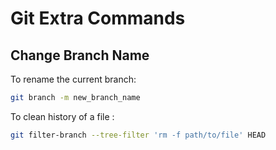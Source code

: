 # Git Extra Commands

## Change Branch Name

To rename the current branch:

```sh
git branch -m new_branch_name
```

To clean history of a file :

```sh
git filter-branch --tree-filter 'rm -f path/to/file' HEAD
```